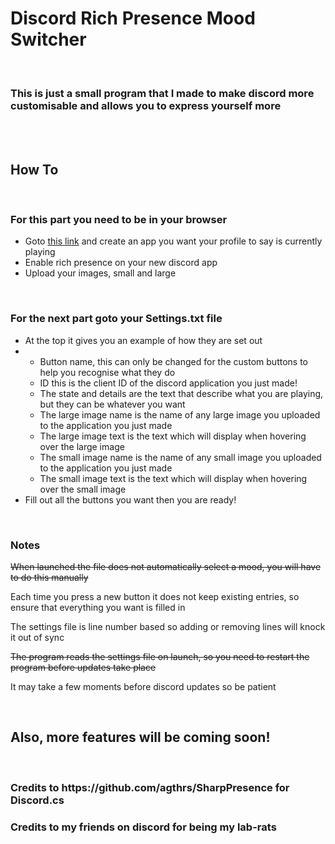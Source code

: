 <h1>Discord Rich Presence Mood Switcher</h1>
<br>
<h3>This is just a small program that I made to make discord more customisable and allows you to express yourself more</h3>
<br>
<br>
<h2>How To</h2>
<br>
<h3>For this part you need to be in your browser</h3>
<ul>
<li>Goto <a href="https://discordapp.com/developers/applications/me/">this link</a> and create an app you want your profile to say is currently playing</li>
<li>Enable rich presence on your new discord app</li>
<li>Upload your images, small and large</li>
</ul>
<br>
<h3>For the next part goto your Settings.txt file</h3>
<ul>
<li>At the top it gives you an example of how they are set out</li>
<li><ul><li>Button name, this can only be changed for the custom buttons to help you recognise what they do</li><li>ID this is the client ID of the discord application you just made!</li><li>The state and details are the text that describe what you are playing, but they can be whatever you want</li><li>The large image name is the name of any large image you uploaded to the application you just made</li><li>The large image text is the text which will display when hovering over the large image</li><li>The small image name is the name of any small image you uploaded to the application you just made</li><li>The small image text is the text which will display when hovering over the small image</li></ul></li>
<li>Fill out all the buttons you want then you are ready!</li>
</ul>
<br>
<h3>Notes</h3>
<p><s>When launched the file does not automatically select a mood, you will have to do this manually</s></p>
<p>Each time you press a new button it does not keep existing entries, so ensure that everything you want is filled in</p>
<p>The settings file is line number based so adding or removing lines will knock it out of sync</p>
<p><s>The program reads the settings file on launch, so you need to restart the program before updates take place</s></p>
<p>It may take a few moments before discord updates so be patient</p>
<br>
<h2>Also, more features will be coming soon!</h2>
<br>
<h3>Credits to https://github.com/agthrs/SharpPresence for Discord.cs</h3>
<h3>Credits to my friends on discord for being my lab-rats</h3>
